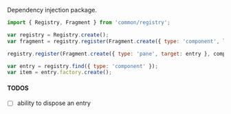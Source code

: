 Dependency injection package.

```javascript
import { Registry, Fragment } from 'common/registry';

var registry = Registry.create();
var fragment = registry.register(Fragment.create({ type: 'component', label: 'My component label' }, componentFactory));

registry.register(Fragment.create({ type: 'pane', target: entry }, componentEditorFactory));

var entry = registry.find({ type: 'component' });
var item = entry.factory.create();
```


#### TODOS

- [ ] ability to dispose an entry
